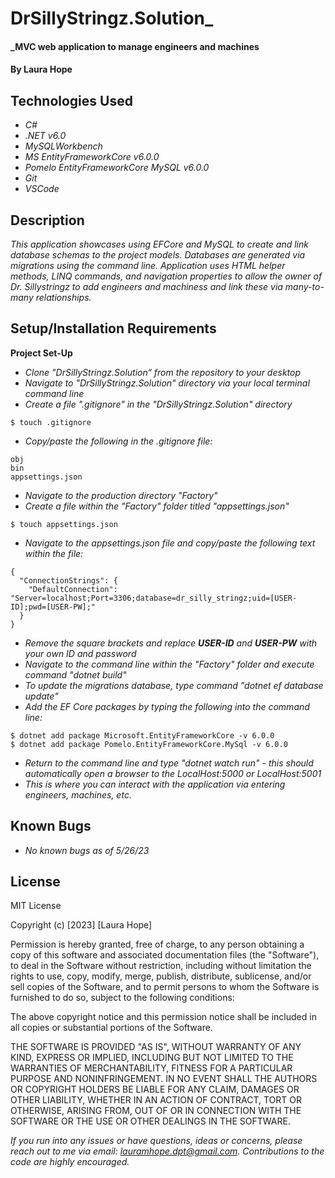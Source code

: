 # DrSillyStringz.Solution_

#### _MVC web application to manage engineers and machines

#### By **Laura Hope**

## Technologies Used

* _C#_
* _.NET v6.0_
* _MySQLWorkbench_
* _MS EntityFrameworkCore v6.0.0_
* _Pomelo EntityFrameworkCore MySQL v6.0.0_
* _Git_
* _VSCode_

## Description

_This application showcases using EFCore and MySQL to create and link database schemas to the project models. Databases are generated via migrations using the command line. Application uses HTML helper methods, LINQ commands, and navigation properties to allow the owner of Dr. Sillystringz to add engineers and machiness and link these via many-to-many relationships._

## Setup/Installation Requirements

**Project Set-Up**
* _Clone "DrSillyStringz.Solution“ from the repository to your desktop_
* _Navigate to "DrSillyStringz.Solution" directory via your local terminal command line_
* _Create a file ".gitignore" in the "DrSillyStringz.Solution" directory_
```
$ touch .gitignore
```
* _Copy/paste the following in the .gitignore file:_
```
obj
bin
appsettings.json
```
* _Navigate to the production directory "Factory"_
* _Create a file within the "Factory" folder titled "appsettings.json"_
```
$ touch appsettings.json
```
* _Navigate to the appsettings.json file and copy/paste the following text within the file:_
```
{
  "ConnectionStrings": {
    "DefaultConnection": "Server=localhost;Port=3306;database=dr_silly_stringz;uid=[USER-ID];pwd=[USER-PW];"
  }
}
```
* _Remove the square brackets and replace **USER-ID** and **USER-PW** with your own ID and password_
* _Navigate to the command line within the "Factory" folder and execute command "dotnet build"_
* _To update the migrations database, type command "dotnet ef database update"_
* _Add the EF Core packages by typing the following into the command line:_
```
$ dotnet add package Microsoft.EntityFrameworkCore -v 6.0.0
$ dotnet add package Pomelo.EntityFrameworkCore.MySql -v 6.0.0
```
* _Return to the command line and type "dotnet watch run" - this should automatically open a browser to the LocalHost:5000 or LocalHost:5001_
* _This is where you can interact with the application via entering engineers, machines, etc._

## Known Bugs

* _No known bugs as of 5/26/23_

## License

MIT License

Copyright (c) [2023] [Laura Hope]

Permission is hereby granted, free of charge, to any person obtaining a copy
of this software and associated documentation files (the "Software"), to deal
in the Software without restriction, including without limitation the rights
to use, copy, modify, merge, publish, distribute, sublicense, and/or sell
copies of the Software, and to permit persons to whom the Software is
furnished to do so, subject to the following conditions:

The above copyright notice and this permission notice shall be included in all
copies or substantial portions of the Software.

THE SOFTWARE IS PROVIDED "AS IS", WITHOUT WARRANTY OF ANY KIND, EXPRESS OR
IMPLIED, INCLUDING BUT NOT LIMITED TO THE WARRANTIES OF MERCHANTABILITY,
FITNESS FOR A PARTICULAR PURPOSE AND NONINFRINGEMENT. IN NO EVENT SHALL THE
AUTHORS OR COPYRIGHT HOLDERS BE LIABLE FOR ANY CLAIM, DAMAGES OR OTHER
LIABILITY, WHETHER IN AN ACTION OF CONTRACT, TORT OR OTHERWISE, ARISING FROM,
OUT OF OR IN CONNECTION WITH THE SOFTWARE OR THE USE OR OTHER DEALINGS IN THE
SOFTWARE.

_If you run into any issues or have questions, ideas or concerns, please reach out to me via email: lauramhope.dpt@gmail.com.  Contributions to the code are highly encouraged._